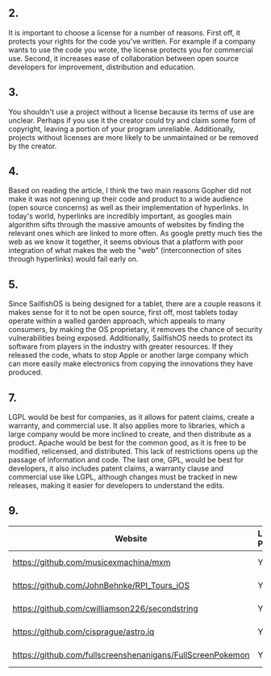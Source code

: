 ## 2.
It is important to choose a license for a number of reasons. First off, it protects your rights for the code you've written. For example if a company wants to use the code you wrote, the license protects you for commercial use. Second, it increases ease of collaboration between open source developers for improvement, distribution and education.

## 3.
You shouldn't use a project without a license because its terms of use are unclear. Perhaps if you use it the creator could try and claim some form of copyright, leaving a portion of your program unreliable. Additionally, projects without licenses are more likely to be unmaintained or be removed by the creator.

## 4.
Based on reading the article, I think the two main reasons Gopher did not make it was not opening up their code and product to a wide audience (open source concerns) as well as their implementation of hyperlinks. In today's world, hyperlinks are incredibly important, as googles main algorithm sifts through the massive amounts of websites by finding the relevant ones which are linked to more often. As google pretty much ties the web as we know it together, it seems obvious that a platform with poor integration of what makes the web the "web" (interconnection of sites through hyperlinks) would fail early on.

## 5.
Since SailfishOS is being designed for a tablet, there are a couple reasons it makes sense for it to not be open source, first off, most tablets today operate within a walled garden approach, which appeals to many consumers, by making the OS proprietary, it removes the chance of security vulnerabilities being exposed. Additionally, SailfishOS needs to protect its software from players in the industry with greater resources. If they released the code, whats to stop Apple or another large company which can more easily make electronics from copying the innovations they have produced.

## 7.
LGPL would be best for companies, as it allows for patent claims, create a warranty, and commercial use. It also applies more to libraries, which a large company would be more inclined to create, and then distribute as a product. Apache would be best for the common good, as it is free to be modified, relicensed, and distributed. This lack of restrictions opens up the passage of information and code. The last one, GPL, would be best for developers, it also includes patent claims, a warranty clause and commercial use like LGPL, although changes must be tracked in new releases, making it easier for developers to understand the edits.

## 9.
Website | License Present | License
---------|:----------|:-------
https://github.com/musicexmachina/mxm | Yes | MIT License
https://github.com/JohnBehnke/RPI_Tours_iOS | Yes | MIT License
https://github.com/cwilliamson226/secondstring | Yes | MIT License
https://github.com/cisprague/astro.iq | Yes | MIT License
https://github.com/fullscreenshenanigans/FullScreenPokemon | Yes | MIT License
